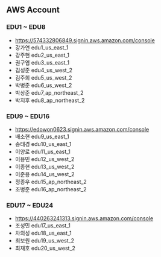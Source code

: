 ## AWS Account
### EDU1 ~ EDU8 
- https://574332806849.signin.aws.amazon.com/console
- 강가연  edu1_us_east_1
- 강주현  edu2_us_east_1
- 권구엽  edu3_us_east_1
- 김성준  edu4_us_west_2
- 김주희  edu5_us_west_2
- 박병준  edu6_us_west_2
- 박상준  edu7_ap_northeast_2
- 박지후  edu8_ap_northeast_2

### EDU9 ~ EDU16
- https://edowon0623.signin.aws.amazon.com/console
- 배소현  edu9_us_east_1
- 송태경  edu10_us_east_1
- 이양로  edu11_us_east_1
- 이용민  edu12_us_west_2
- 이종현  edu13_us_west_2
- 이준용  edu14_us_west_2
- 정종우  edu15_ap_northeast_2
- 조병준  edu16_ap_northeast_2

### EDU17 ~ EDU24
- https://440263241313.signin.aws.amazon.com/console
- 조성민  edu17_us_east_1
- 차의성  edu18_us_east_1
- 최보원  edu19_us_west_2
- 최재호  edu20_us_west_2
